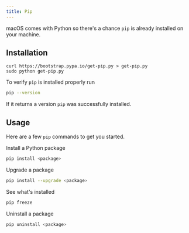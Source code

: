 ```yaml
---
title: Pip
---
```



macOS comes with Python so there's a chance `pip` is already installed on your machine.

## Installation

```console
curl https://bootstrap.pypa.io/get-pip.py > get-pip.py
sudo python get-pip.py
```

To verify `pip` is installed properly run

```sh
pip --version
```

If it returns a version `pip` was successfully installed.

## Usage

Here are a few `pip` commands to get you started.

Install a Python package

```sh
pip install <package>
```

Upgrade a package

```sh
pip install --upgrade <package>
```

See what's installed

```sh
pip freeze
```

Uninstall a package

```sh
pip uninstall <package>
```
